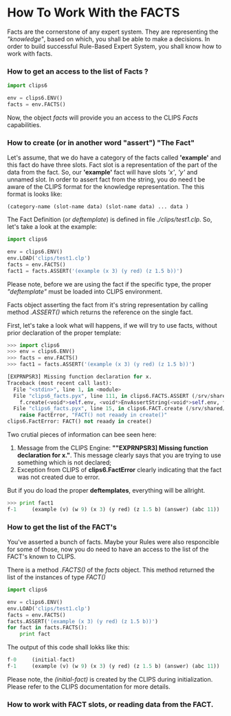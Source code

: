 # How To Work With the FACTS

Facts are the cornerstone of any expert system. They are representing the _"knowledge"_, based on which, you shall be able to make a decisions. In order to build successful Rule-Based Expert System, you shall know how to work with facts.

### How to get an access to the list of Facts ?

```python
import clips6

env = clips6.ENV()
facts = env.FACTS()
```
Now, the object _facts_ will provide you an access to the CLIPS _Facts_ capabilities.

### How to create (or in another word "assert") "The Fact"

Let's assume, that we do have a category of the facts called **'example'**  and this fact do have three slots. Fact slot is a representation of the part of the data from the fact. So, our **'example'** fact will have slots *'x'*, *'y'* and unnamed slot. In order to assert fact from the string, you do need t be aware of the CLIPS format for the knowledge representation. The this format is looks like:

```
(category-name (slot-name data) (slot-name data) ... data )
```

The Fact Definition (or *deftemplate*) is defined in file _./clips/test1.clp_. So, let's take a look at the example:

```python
import clips6

env = clips6.ENV()
env.LOAD('clips/test1.clp')
facts = env.FACTS()
fact1 = facts.ASSERT('(example (x 3) (y red) (z 1.5 b))')
```
Please note, before we are using the fact if the specific type, the proper *"deftemplate"* must be loaded into CLIPS environment.

Facts object asserting the fact from it's string representation by calling method _.ASSERT()_ which returns the reference on the single fact.

First, let's take a look what will happens, if we will try to use facts, without prior declaration of the proper template:

```python
>>> import clips6
>>> env = clips6.ENV()
>>> facts = env.FACTS()
>>> fact1 = facts.ASSERT('(example (x 3) (y red) (z 1.5 b))')

[EXPRNPSR3] Missing function declaration for x.
Traceback (most recent call last):
  File "<stdin>", line 1, in <module>
  File "clips6_facts.pyx", line 111, in clips6.FACTS.ASSERT (/srv/shared/Src/clips6/src/clips6.c:13800)
    f.create(<void*>self.env, <void*>EnvAssertString(<void*>self.env, fact))
  File "clips6_facts.pyx", line 15, in clips6.FACT.create (/srv/shared/Src/clips6/src/clips6.c:11881)
    raise FactError, "FACT() not reaady in create()"
clips6.FactError: FACT() not reaady in create()
```
Two crutial pieces of information can bee seen here:

1. Message from the CLIPS Engine: **""EXPRNPSR3] Missing function declaration for x."**. This message clearly says that you are trying to use something which is not declared;
2. Exception from CLIPS of **clips6.FactError** clearly indicating that the fact was not created due to error.

But if you do load the proper **deftemplates**, everything will be allright.

```python
>>> print fact1
f-1     (example (v) (w 9) (x 3) (y red) (z 1.5 b) (answer) (abc 11))
```

### How to get the list of the FACT's

You've asserted a bunch of facts. Maybe your Rules were also responcible for some of those, now you do need to have an access to the list of the FACT's known to CLIPS.

There is a method *.FACTS()* of the *facts* object. This method returned the list of the instances of type *FACT()*

```python
import clips6

env = clips6.ENV()
env.LOAD('clips/test1.clp')
facts = env.FACTS()
facts.ASSERT('(example (x 3) (y red) (z 1.5 b))')
for fact in facts.FACTS():
    print fact
```

The output of this code shall lokks like this:

```python
f-0     (initial-fact)
f-1     (example (v) (w 9) (x 3) (y red) (z 1.5 b) (answer) (abc 11))
```

Please note, the *(initial-fact)* is created by the CLIPS during initialization. Please refer to the CLIPS documentation for more details.

### How to work with FACT slots, or reading data from the FACT.